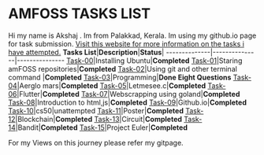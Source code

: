 # AMFOSS TASKS LIST
Hi my name is Akshaj . Im from Palakkad, Kerala. Im using my github.io page for task submission.
[Visit this website for more information on the tasks i have attempted.](https://Akshaj000.github.io)
**Tasks List**|**Description**|**Status**|
--------------|---------------|---------------
[Task-00](https://github.com/Akshaj000/amfoss-tasks/tree/master/task-00)|Installing Ubuntu|**Completed**
[Task-01](https://github.com/Akshaj000/amfoss-tasks/tree/master/task-01)|Staring amFOSS repositories|**Completed**
[Task-02](https://github.com/Akshaj000/amfoss-tasks/tree/master/task-02)|Using git and other terminal command |**Completed**
[Task-03](https://github.com/Akshaj000/amfoss-tasks/tree/master/task-03)|Programming|**Done Eight Questions**
[Task-04](https://github.com/Akshaj000/amfoss-tasks/tree/master/task-04)|Aerglo mars|**Completed**
[Task-05](https://github.com/Akshaj000/amfoss-tasks/tree/master/task-05)|Letmesee.c|**Completed**
[Task-06](https://github.com/Akshaj000/amfoss-tasks/tree/master/task-06)|Flutter|**Completed**
[Task-07](https://github.com/Akshaj000/amfoss-tasks/tree/master/task-07)|Webscrapping using goland|**Completed**
[Task-08](https://github.com/Akshaj000/amfoss-tasks/tree/master/task-08)|Introduction to html,js|**Completed**
[Task-09](https://github.com/Akshaj000/amfoss-tasks/tree/master/task-09)|Github.io|**Completed**
[Task-10](https://github.com/Akshaj000/amfoss-tasks/tree/master/task-10)|cs50|unattempted
[Task-11](https://github.com/Akshaj000/amfoss-tasks/tree/master/task-11)|Poster|**Completed**
[Task-12](https://github.com/Akshaj000/amfoss-tasks/tree/master/task-12)|Blockchain|**Completed**
[Task-13](https://github.com/Akshaj000/amfoss-tasks/tree/master/task-13)|Circuit|**Completed**
[Task-14](https://github.com/Akshaj000/amfoss-tasks/tree/master/task-14)|Bandit|**Completed**
[Task-15](https://github.com/Akshaj000/amfoss-tasks/tree/master/task-15)|Project Euler|**Completed**

For my Views on this journey please refer my gitpage.
